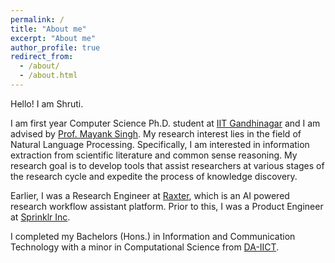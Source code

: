 ```yaml
---
permalink: /
title: "About me"
excerpt: "About me"
author_profile: true
redirect_from: 
  - /about/
  - /about.html
---
```


Hello! I am Shruti. 

I am first year Computer Science Ph.D. student at [IIT Gandhinagar](https://www.iitgn.ac.in/) and I am advised by [Prof. Mayank Singh](https://mayank4490.github.io/). My research interest lies in the field of Natural Language Processing. Specifically, I am interested in information extraction from scientific literature and common sense reasoning. My research goal is to develop tools that assist researchers at various stages of the research cycle and expedite the process of knowledge discovery.

Earlier, I was a Research Engineer at [Raxter](https://raxter.io), which is an AI powered research workflow assistant platform. Prior to this, I was a Product Engineer at [Sprinklr Inc](https://www.sprinklr.com/).

I completed my Bachelors (Hons.) in Information and Communication Technology with a minor in Computational Science from [DA-IICT](https://www.daiict.ac.in/).

<!-- It's a magical world, Hobbes, ol' buddy. Let's go exploring! -->

<!-- 
# Experience

## [Raxter](https://raxter.io) | Research Engineer
### Feb '18 - Present

## [Sprinklr Inc.]() | Product Engineer
### Jan '17 - Jan '18
-->